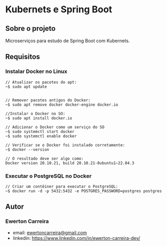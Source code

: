 # Kubernets e Spring Boot

## Sobre o projeto

Microserviços para estudo de Spring Boot com Kubernets.

## Requisitos

### Instalar Docker no Linux

```
// Atualizar os pacotes do apt:
~$ sudo apt update


// Remover pacotes antigos do Docker:
~$ sudo apt remove docker docker-engine docker.io

//Instalar o Docker no SO:
~$ sudo apt install docker.io

// Adicionar o Docker como um serviço do SO
~$ sudo systemctl start docker
~$ sudo systemctl enable docker

// Verificar se o Docker foi instalado corretamente:
~$ docker --version

// O resultado deve ser algo como:
Docker version 20.10.21, build 20.10.21-0ubuntu1~22.04.3
```

### Executar o PostgreSQL no Docker

```
// Criar um contêiner para executar o PostgreSQL:
~$ docker run -d -p 5432:5432 -e POSTGRES_PASSWORD=postgres postgres
```


## Autor

### Ewerton Carreira

- email: ewertoncarreira@gmail.com
- linkedin: https://www.linkedin.com/in/ewerton-carreira-dev/


